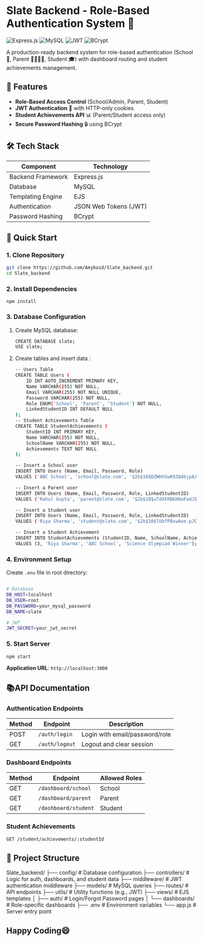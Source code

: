 # Slate Backend - Role-Based Authentication System 🔐

![Express.js](https://img.shields.io/badge/Express.js-4.18.2-green)
![MySQL](https://img.shields.io/badge/MySQL-8.0-blue)
![JWT](https://img.shields.io/badge/JWT-Auth-orange)
![BCrypt](https://img.shields.io/badge/BCrypt-Secure-yellow)

A production-ready backend system for role-based authentication (School 🏫, Parent 👨👩👧👦, Student 🎓) with dashboard routing and student achievements management.

## 🌟 Features

- **Role-Based Access Control** (School/Admin, Parent, Student)
- **JWT Authentication** 🔑 with HTTP-only cookies
- **Student Achievements API** 📊 (Parent/Student access only)
- **Secure Password Hashing** 🔒 using BCrypt

## 🛠 Tech Stack


| Component         | Technology            |
| ----------------- | --------------------- |
| Backend Framework | Express.js            |
| Database          | MySQL                 |
| Templating Engine | EJS                   |
| Authentication    | JSON Web Tokens (JWT) |
| Password Hashing  | BCrypt                |

## 🚀 Quick Start

### 1. Clone Repository

```bash
git clone https://github.com/Amyboid/Slate_backend.git
cd Slate_backend
```

### 2. Install Dependencies

```
npm install
```

### 3. Database Configuration

1. Create MySQL database:
   ```bash
   CREATE DATABASE slate;
   USE slate;
   ```
2. Create tables and insert data :
   ```bash
   -- Users Table
   CREATE TABLE Users (
       ID INT AUTO_INCREMENT PRIMARY KEY,
       Name VARCHAR(255) NOT NULL,
       Email VARCHAR(255) NOT NULL UNIQUE,
       Password VARCHAR(255) NOT NULL,
       Role ENUM('School', 'Parent', 'Student') NOT NULL,
       LinkedStudentID INT DEFAULT NULL
   );
   -- Student Achievements Table
   CREATE TABLE StudentAchievements (
       StudentID INT PRIMARY KEY,
       Name VARCHAR(255) NOT NULL,
       SchoolName VARCHAR(255) NOT NULL,
       Achievements TEXT NOT NULL
   );

   -- Insert a School user
   INSERT INTO Users (Name, Email, Password, Role) 
   VALUES ('ABC School', 'school@slate.com', '$2b$10$DZWHtGwK93Q4bjpA/V5jbeWIidOrPdg3df5RKP.cE/2ZE3sLsXhvi', 'School');

   -- Insert a Parent user
   INSERT INTO Users (Name, Email, Password, Role, LinkedStudentID) 
   VALUES ('Rahul Gupta', 'parent@slate.com', '$2b$10$uTdXFRBkHboFodJ5hvToQOYg6MUfMftoGEYqnfGiCFs4mD6IB5fku', 'Parent', 3);

   -- Insert a Student user
   INSERT INTO Users (Name, Email, Password, Role, LinkedStudentID) 
   VALUES ('Riya Sharma', 'student@slate.com', '$2b$10$lUbfPBswAoe.pJClnYpsreuivvJpJtOwjHbtr43hEKpnsOXCFMw/S', 'Student', 3);

   -- Insert a Student Achievement
   INSERT INTO StudentAchievements (StudentID, Name, SchoolName, Achievements) 
   VALUES (3, 'Riya Sharma', 'ABC School', 'Science Olympiad Winner');

   ```

### 4. Environment Setup

Create `.env` file in root directory:

```bash

# Database
DB_HOST=localhost
DB_USER=root
DB_PASSWORD=your_mysql_password
DB_NAME=slate

# JWT
JWT_SECRET=your_jwt_secret

```

### 5. Start Server

```bash
npm start
```

**Application URL**: `http://localhost:3000`

## 📚API Documentation

### Authentication Endpoints


| Method | Endpoint       | Description                    |
| ------ | -------------- | ------------------------------ |
| POST   | `/auth/login`  | Login with email/password/role |
| GET    | `/auth/logout` | Logout and clear session       |

### Dashboard Endpoints


| Method | Endpoint             | Allowed Roles |
| ------ | -------------------- | ------------- |
| GET    | `/dashboard/school`  | School        |
| GET    | `/dashboard/parent`  | Parent        |
| GET    | `/dashboard/student` | Student       |

### Student Achievements

```bash
GET /student/achievements/:studentId
```

## 📂 Project Structure

Slate_backend/
├── config/         # Database configuration
├── controllers/    # Logic for auth, dashboards, and student data
├── middleware/     # JWT authentication middleware
├── models/         # MySQL queries
├── routes/         # API endpoints
├── utils/          # Utility functions (e.g., JWT)
├── views/          # EJS templates
│   ├── auth/       # Login/Forgot Password pages
│   └── dashboards/ # Role-specific dashboards
├── .env            # Environment variables
└── app.js          # Server entry point



## Happy Coding😄
